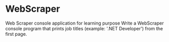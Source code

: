 # WebScraper
Web Scraper console application for learning purpose
Write a WebScraper console program that prints job titles (example: '.NET Developer') from the first page.
